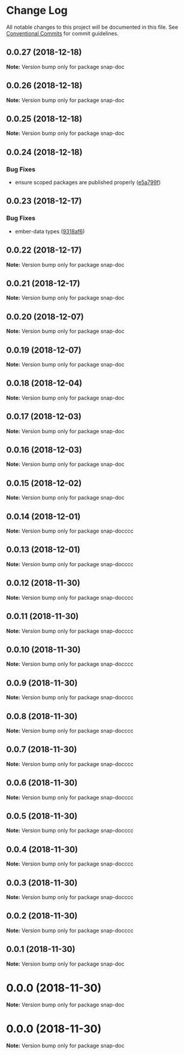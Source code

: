 # Change Log

All notable changes to this project will be documented in this file.
See [Conventional Commits](https://conventionalcommits.org) for commit guidelines.

## 0.0.27 (2018-12-18)

**Note:** Version bump only for package snap-doc





## 0.0.26 (2018-12-18)

**Note:** Version bump only for package snap-doc





## 0.0.25 (2018-12-18)

**Note:** Version bump only for package snap-doc





## 0.0.24 (2018-12-18)


### Bug Fixes

* ensure scoped packages are published properly ([e5a799f](https://github.com/snap-doc/snap-doc/commit/e5a799f))





## 0.0.23 (2018-12-17)


### Bug Fixes

* ember-data types ([9318af6](https://github.com/snap-doc/snap-doc/commit/9318af6))





## 0.0.22 (2018-12-17)

**Note:** Version bump only for package snap-doc





## 0.0.21 (2018-12-17)

**Note:** Version bump only for package snap-doc





## 0.0.20 (2018-12-07)

**Note:** Version bump only for package snap-doc





## 0.0.19 (2018-12-07)

**Note:** Version bump only for package snap-doc





## 0.0.18 (2018-12-04)

**Note:** Version bump only for package snap-doc





## 0.0.17 (2018-12-03)

**Note:** Version bump only for package snap-doc





## 0.0.16 (2018-12-03)

**Note:** Version bump only for package snap-doc





## 0.0.15 (2018-12-02)

**Note:** Version bump only for package snap-doc





## 0.0.14 (2018-12-01)

**Note:** Version bump only for package snap-docccc





## 0.0.13 (2018-12-01)

**Note:** Version bump only for package snap-docccc





## 0.0.12 (2018-11-30)

**Note:** Version bump only for package snap-docccc





## 0.0.11 (2018-11-30)

**Note:** Version bump only for package snap-docccc





## 0.0.10 (2018-11-30)

**Note:** Version bump only for package snap-docccc





## 0.0.9 (2018-11-30)

**Note:** Version bump only for package snap-docccc





## 0.0.8 (2018-11-30)

**Note:** Version bump only for package snap-docccc





## 0.0.7 (2018-11-30)

**Note:** Version bump only for package snap-docccc





## 0.0.6 (2018-11-30)

**Note:** Version bump only for package snap-docccc





## 0.0.5 (2018-11-30)

**Note:** Version bump only for package snap-docccc





## 0.0.4 (2018-11-30)

**Note:** Version bump only for package snap-docccc





## 0.0.3 (2018-11-30)

**Note:** Version bump only for package snap-docccc





## 0.0.2 (2018-11-30)

**Note:** Version bump only for package snap-docccc





## 0.0.1 (2018-11-30)

**Note:** Version bump only for package snap-doc





# 0.0.0 (2018-11-30)

**Note:** Version bump only for package snap-doc





# 0.0.0 (2018-11-30)

**Note:** Version bump only for package snap-doc
